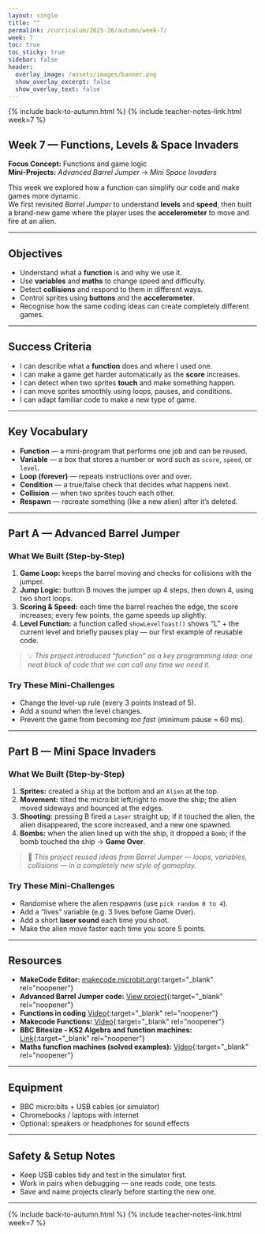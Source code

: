 ```yaml
---
layout: single
title: ""
permalink: /curriculum/2025-26/autumn/week-7/
week: 7
toc: true
toc_sticky: true
sidebar: false
header:
  overlay_image: /assets/images/banner.png
  show_overlay_excerpt: false
  show_overlay_text: false
---
```


{% include back-to-autumn.html %}
{% include teacher-notes-link.html week=7 %}

## Week 7 — Functions, Levels & Space Invaders

**Focus Concept:** Functions and game logic  
**Mini-Projects:** *Advanced Barrel Jumper* → *Mini Space Invaders*

This week we explored how a function can simplify our code and make games more dynamic.  
We first revisited *Barrel Jumper* to understand **levels** and **speed**, then built a brand-new game where the player uses the **accelerometer** to move and fire at an alien.

---

## Objectives
- Understand what a **function** is and why we use it.  
- Use **variables** and **maths** to change speed and difficulty.  
- Detect **collisions** and respond to them in different ways.  
- Control sprites using **buttons** and the **accelerometer**.  
- Recognise how the same coding ideas can create completely different games.  

---

## Success Criteria
- I can describe what a **function** does and where I used one.  
- I can make a game get harder automatically as the **score** increases.  
- I can detect when two sprites **touch** and make something happen.  
- I can move sprites smoothly using loops, pauses, and conditions.  
- I can adapt familiar code to make a new type of game.  

---

## Key Vocabulary
- **Function** — a mini-program that performs one job and can be reused.  
- **Variable** — a box that stores a number or word such as `score`, `speed`, or `level`.  
- **Loop (forever)** — repeats instructions over and over.  
- **Condition** — a true/false check that decides what happens next.  
- **Collision** — when two sprites touch each other.  
- **Respawn** — recreate something (like a new alien) after it’s deleted.  

---

## Part A — Advanced Barrel Jumper

### What We Built (Step-by-Step)
1. **Game Loop:** keeps the barrel moving and checks for collisions with the jumper.  
2. **Jump Logic:** button B moves the jumper up 4 steps, then down 4, using two short loops.  
3. **Scoring & Speed:** each time the barrel reaches the edge, the score increases; every few points, the game speeds up slightly.  
4. **Level Function:** a function called `showLevelToast()` shows “L” + the current level and briefly pauses play — our first example of reusable code.  

> 💡 *This project introduced “function” as a key programming idea: one neat block of code that we can call any time we need it.*

### Try These Mini-Challenges
- Change the level-up rule (every 3 points instead of 5).  
- Add a sound when the level changes.  
- Prevent the game from becoming *too fast* (minimum pause = 60 ms).  

---

## Part B — Mini Space Invaders

### What We Built (Step-by-Step)
1. **Sprites:** created a `Ship` at the bottom and an `Alien` at the top.  
2. **Movement:** tilted the micro:bit left/right to move the ship; the alien moved sideways and bounced at the edges.  
3. **Shooting:** pressing B fired a `Laser` straight up; if it touched the alien, the alien disappeared, the score increased, and a new one spawned.  
4. **Bombs:** when the alien lined up with the ship, it dropped a `Bomb`; if the bomb touched the ship → **Game Over**.  

> 🔄 *This project reused ideas from Barrel Jumper — loops, variables, collisions — in a completely new style of gameplay.*

### Try These Mini-Challenges
- Randomise where the alien respawns (use `pick random 0 to 4`).  
- Add a “lives” variable (e.g. 3 lives before Game Over).  
- Add a short **laser sound** each time you shoot.  
- Make the alien move faster each time you score 5 points.  

---

## Resources
- **MakeCode Editor:** [makecode.microbit.org](https://makecode.microbit.org){:target="_blank" rel="noopener"}  
- **Advanced Barrel Jumper code:** [View project](https://makecode.microbit.org/S04773-39055-37520-43538){:target="_blank" rel="noopener"}  
- **Functions in coding** [Video](https://youtu.be/whqjRte86J4?si=YJ7L1_Nau4jytg1e){:target="_blank" rel="noopener"}  
- **Makecode Functions:** [Video](https://youtu.be/1LACtv9XvXQ?si=h9IoVpsalwd7i-BR){:target="_blank" rel="noopener"}
- **BBC Bitesize - KS2 Algebra and function machines:** [Link](https://www.bbc.co.uk/bitesize/articles/zsmgvwx){:target="_blank" rel="noopener"}
- **Maths funcfion machines (solved examples):** [Video](https://youtu.be/akj9L0HaTY4?si=hAhCA8pp1-iskAvo){:target="_blank" rel="noopener"}  

---

## Equipment
- BBC micro:bits + USB cables (or simulator)  
- Chromebooks / laptops with internet  
- Optional: speakers or headphones for sound effects  

---

## Safety & Setup Notes
- Keep USB cables tidy and test in the simulator first.  
- Work in pairs when debugging — one reads code, one tests.  
- Save and name projects clearly before starting the new one.  

---

{% include back-to-autumn.html %}
{% include teacher-notes-link.html week=7 %}
